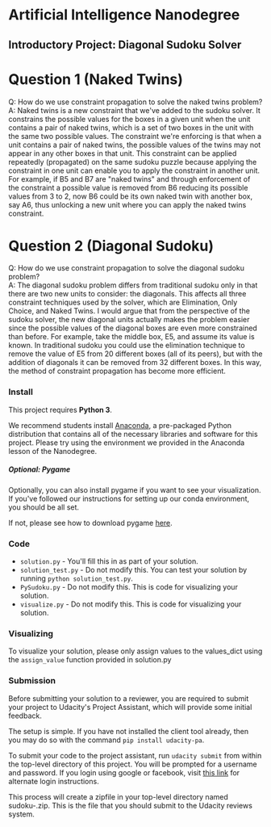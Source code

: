 # Artificial Intelligence Nanodegree
## Introductory Project: Diagonal Sudoku Solver

# Question 1 (Naked Twins)
Q: How do we use constraint propagation to solve the naked twins problem?  
A: Naked twins is a new constraint that we've added to the sudoku solver.
It constrains the possible values for the boxes in a given unit when the unit contains a pair of naked twins,
which is a set of two boxes in the unit with the same two possible values. The constraint we're enforcing is
that when a unit contains a pair of naked twins, the possible values of the twins may not appear in any other
boxes in that unit. This constraint can be applied repeatedly (propagated) on the same sudoku puzzle because
applying the constraint in one unit can enable you to apply the constraint in another unit. For example, if B5 and B7
are "naked twins" and through enforcement of the constraint a possible value is removed from B6 reducing its possible
values from 3 to 2, now B6 could be its own naked twin with another box, say A6, thus unlocking a new unit where you can
apply the naked twins constraint.

# Question 2 (Diagonal Sudoku)
Q: How do we use constraint propagation to solve the diagonal sudoku problem?  
A: The diagonal sudoku problem differs from traditional sudoku only in that there are two new units
to consider: the diagonals. This affects all three constraint techniques used by the solver, which are
Elimination, Only Choice, and Naked Twins. I would argue that from the perspective of the sudoku
solver, the new diagonal units actually makes the problem easier since the possible values of the
diagonal boxes are even more constrained than before. For example, take the middle box, E5, and assume its value is known.
In traditional sudoku you could use the elimination technique to remove the value of E5 from 20 different boxes
(all of its peers), but with the addition of diagonals it can be removed from 32 different boxes. In this way, the
method of constraint propagation has become more efficient.

### Install

This project requires **Python 3**.

We recommend students install [Anaconda](https://www.continuum.io/downloads), a pre-packaged Python distribution that contains all of the necessary libraries and software for this project.
Please try using the environment we provided in the Anaconda lesson of the Nanodegree.

##### Optional: Pygame

Optionally, you can also install pygame if you want to see your visualization. If you've followed our instructions for setting up our conda environment, you should be all set.

If not, please see how to download pygame [here](http://www.pygame.org/download.shtml).

### Code

* `solution.py` - You'll fill this in as part of your solution.
* `solution_test.py` - Do not modify this. You can test your solution by running `python solution_test.py`.
* `PySudoku.py` - Do not modify this. This is code for visualizing your solution.
* `visualize.py` - Do not modify this. This is code for visualizing your solution.

### Visualizing

To visualize your solution, please only assign values to the values_dict using the `assign_value` function provided in solution.py

### Submission
Before submitting your solution to a reviewer, you are required to submit your project to Udacity's Project Assistant, which will provide some initial feedback.  

The setup is simple.  If you have not installed the client tool already, then you may do so with the command `pip install udacity-pa`.  

To submit your code to the project assistant, run `udacity submit` from within the top-level directory of this project.  You will be prompted for a username and password.  If you login using google or facebook, visit [this link](https://project-assistant.udacity.com/auth_tokens/jwt_login) for alternate login instructions.

This process will create a zipfile in your top-level directory named sudoku-<id>.zip.  This is the file that you should submit to the Udacity reviews system.
